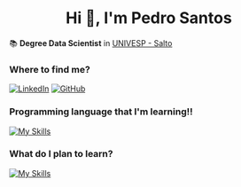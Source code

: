 <h1 align="center">Hi 👋, I'm Pedro Santos</h1>
 
📚 **Degree Data Scientist** in [UNIVESP - Salto](https://univesp.br/)


### Where to find me?
[![LinkedIn](https://img.shields.io/badge/LinkedIn-0077B5?style=for-the-badge&logo=linkedin&logoColor=white)](https://www.linkedin.com/in/pedro-santos-a427b02a4/)
[![GitHub](https://img.shields.io/badge/GitHub-100000?style=for-the-badge&logo=github&logoColor=white)](https://github.com/bnPedro-Santos)


### Programming language that I'm learning!!
[![My Skills](https://skillicons.dev/icons?i=py,mysql)](https://skillicons.dev)


### What do I plan to learn?
[![My Skills](https://skillicons.dev/icons?i=aws,r)](https://skillicons.dev)

